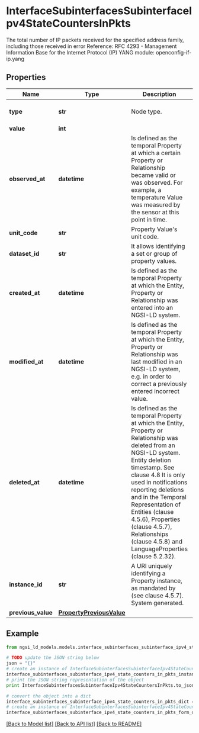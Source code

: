 # InterfaceSubinterfacesSubinterfaceIpv4StateCountersInPkts

The total number of IP packets received for the specified address family, including those received in error  Reference: RFC 4293 - Management Information Base for the Internet Protocol (IP)  YANG module: openconfig-if-ip.yang 

## Properties

Name | Type | Description | Notes
------------ | ------------- | ------------- | -------------
**type** | **str** | Node type.  | [optional] [default to 'Property']
**value** | **int** |  | 
**observed_at** | **datetime** | Is defined as the temporal Property at which a certain Property or Relationship became valid or was observed. For example, a temperature Value was measured by the sensor at this point in time.  | [optional] 
**unit_code** | **str** | Property Value&#39;s unit code.  | [optional] 
**dataset_id** | **str** | It allows identifying a set or group of property values.  | [optional] 
**created_at** | **datetime** | Is defined as the temporal Property at which the Entity, Property or Relationship was entered into an NGSI-LD system.  | [optional] [readonly] 
**modified_at** | **datetime** | Is defined as the temporal Property at which the Entity, Property or Relationship was last modified in an NGSI-LD system, e.g. in order to correct a previously entered incorrect value.  | [optional] [readonly] 
**deleted_at** | **datetime** | Is defined as the temporal Property at which the Entity, Property or Relationship was deleted from an NGSI-LD system.  Entity deletion timestamp. See clause 4.8 It is only used in notifications reporting deletions and in the Temporal Representation of Entities (clause 4.5.6), Properties (clause 4.5.7), Relationships (clause 4.5.8) and LanguageProperties (clause 5.2.32).  | [optional] [readonly] 
**instance_id** | **str** | A URI uniquely identifying a Property instance, as mandated by (see clause 4.5.7). System generated.  | [optional] [readonly] 
**previous_value** | [**PropertyPreviousValue**](PropertyPreviousValue.md) |  | [optional] 

## Example

```python
from ngsi_ld_models.models.interface_subinterfaces_subinterface_ipv4_state_counters_in_pkts import InterfaceSubinterfacesSubinterfaceIpv4StateCountersInPkts

# TODO update the JSON string below
json = "{}"
# create an instance of InterfaceSubinterfacesSubinterfaceIpv4StateCountersInPkts from a JSON string
interface_subinterfaces_subinterface_ipv4_state_counters_in_pkts_instance = InterfaceSubinterfacesSubinterfaceIpv4StateCountersInPkts.from_json(json)
# print the JSON string representation of the object
print InterfaceSubinterfacesSubinterfaceIpv4StateCountersInPkts.to_json()

# convert the object into a dict
interface_subinterfaces_subinterface_ipv4_state_counters_in_pkts_dict = interface_subinterfaces_subinterface_ipv4_state_counters_in_pkts_instance.to_dict()
# create an instance of InterfaceSubinterfacesSubinterfaceIpv4StateCountersInPkts from a dict
interface_subinterfaces_subinterface_ipv4_state_counters_in_pkts_form_dict = interface_subinterfaces_subinterface_ipv4_state_counters_in_pkts.from_dict(interface_subinterfaces_subinterface_ipv4_state_counters_in_pkts_dict)
```
[[Back to Model list]](../README.md#documentation-for-models) [[Back to API list]](../README.md#documentation-for-api-endpoints) [[Back to README]](../README.md)


